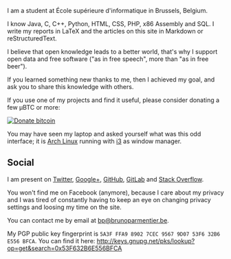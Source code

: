 <!--
.. title: About
.. slug: about
.. date: 05/22/2014 12:57:48 AM UTC+02:00
.. tags:
.. link:
.. description:
.. type: text
-->

I am a student at École supérieure d'informatique in Brussels, Belgium.

I know Java, C, C++, Python, HTML, CSS, PHP, x86 Assembly and SQL.
I write my reports in LaTeX and the articles on this site in Markdown or reStructuredText.

I believe that open knowledge leads to a better world, that's why I support open data
and free software ("as in free speech", more than "as in free beer").

If you learned something new thanks to me, then I achieved my goal, and ask you
to share this knowledge with others.

If you use one of my projects and find it useful, please consider donating a few
µBTC or more:

[![Donate bitcoin](bitcoin_donate_logo.svg "Donate
Bitcoin")](bitcoin:168utA5DWMVXLFVfQDahG5abEWUSk9Wcfm "Donate Bitcoin")

You may have seen my laptop and asked yourself what was this odd interface; it
is [Arch Linux](https://www.archlinux.org "Arch Linux") running with
[i3](https://i3wm.org/ "i3 window manager") as window manager.

## Social

I am present on [Twitter](https://twitter.com/mau5kito "@mau5kito"),
[Google+](https://plus.google.com/u/0/100140189944540510085),
[GitHub](https://github.com/bparmentier "bparmentier"),
[GitLab](https://gitlab.com/u/bparmentier "bparmentier") and
[Stack Overflow](https://stackoverflow.com/users/3997816/bruno-parmentier "User Bruno Parmentier").

You won't find me on Facebook (anymore), because I care about my privacy and I
was tired of constantly having to keep an eye on changing privacy settings and
loosing my time on the site.

You can contact me by email at <bp@brunoparmentier.be>.

My PGP public key fingerprint is `5A3F FFA9 8902 7CEC 9567 9D07 53F6 32B6 E556 BFCA`.
You can find it here: http://keys.gnupg.net/pks/lookup?op=get&search=0x53F632B6E556BFCA
